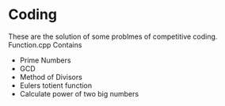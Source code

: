 # Coding
These are the solution of some problmes of competitive coding.  
Function.cpp Contains  
 - Prime Numbers
 - GCD 
 - Method of Divisors 
 - Eulers totient function 
 - Calculate power of two big numbers 
